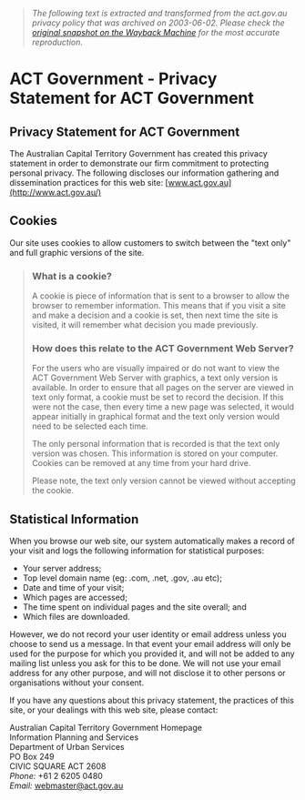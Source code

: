 > *The following text is extracted and transformed from the act.gov.au privacy policy that was archived on 2003-06-02. Please check the [original snapshot on the Wayback Machine](https://web.archive.org/web/20030602140922id_/http%3A//www.act.gov.au/privacy.cfm) for the most accurate reproduction.*

# ACT Government - Privacy Statement for ACT Government

## Privacy Statement for ACT Government

The Australian Capital Territory Government has created this privacy statement in order to demonstrate our firm commitment to protecting personal privacy. The following discloses our information gathering and dissemination practices for this web site: [www.act.gov.au](http://www.act.gov.au/)

##  Cookies

Our site uses cookies to allow customers to switch between the "text only" and full graphic versions of the site.

> ### What is a cookie?
> 
> A cookie is piece of information that is sent to a browser to allow the browser to remember information. This means that if you visit a site and make a decision and a cookie is set, then next time the site is visited, it will remember what decision you made previously.
> 
> ### How does this relate to the ACT Government Web Server?
> 
> For the users who are visually impaired or do not want to view the ACT Government Web Server with graphics, a text only version is available. In order to ensure that all pages on the server are viewed in text only format, a cookie must be set to record the decision. If this were not the case, then every time a new page was selected, it would appear initially in graphical format and the text only version would need to be selected each time.
> 
> The only personal information that is recorded is that the text only version was chosen. This information is stored on your computer. Cookies can be removed at any time from your hard drive.
> 
> Please note, the text only version cannot be viewed without accepting the cookie.

## Statistical Information

When you browse our web site, our system automatically makes a record of your visit and logs the following information for statistical purposes:

  * Your server address; 
  * Top level domain name (eg: .com, .net, .gov, .au etc); 
  * Date and time of your visit; 
  * Which pages are accessed; 
  * The time spent on individual pages and the site overall; and 
  * Which files are downloaded. 



However, we do not record your user identity or email address unless you choose to send us a message. In that event your email address will only be used for the purpose for which you provided it, and will not be added to any mailing list unless you ask for this to be done. We will not use your email address for any other purpose, and will not disclose it to other persons or organisations without your consent.

If you have any questions about this privacy statement, the practices of this site, or your dealings with this web site, please contact:

Australian Capital Territory Government Homepage  
Information Planning and Services  
Department of Urban Services  
PO Box 249  
CIVIC SQUARE ACT 2608  
_Phone:_ +61 2 6205 0480  
_Email:_ [webmaster@act.gov.au](mailto:webmaster@www.act.gov.au)   

